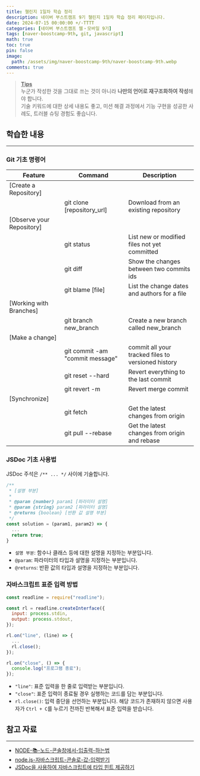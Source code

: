 ```yaml
---
title: 챌린지 1일차 학습 정리
description: 네이버 부스트캠프 9기 챌린지 1일차 학습 정리 페이지입니다.
date: 2024-07-15 00:00:00 +/-TTTT
categories: [네이버 부스트캠프 웹・모바일 9기]
tags: [naver-boostcamp-9th, git, javascript]
math: true
toc: true
pin: false
image:
  path: /assets/img/naver-boostcamp-9th/naver-boostcamp-9th.webp
comments: true
---
```


<blockquote class="prompt-tip"><p><strong><u>Tips</u></strong> <br />
누군가 작성한 것을 그대로 쓰는 것이 아니라 <b>나만의 언어로 재구조화하여 작성</b>해야 합니다. <br />
기술 키워드에 대한 상세 내용도 좋고, 미션 해결 과정에서 기능 구현을 성공한 사례도, 트러블 슈팅 경험도 좋습니다.</p></blockquote>

## 학습한 내용

<hr />

### Git 기초 명령어

| Feature                   | Command                            | Description                                        |
| ------------------------- | ---------------------------------- | -------------------------------------------------- |
| [Create a Repository]     |                                    |                                                    |
|                           | git clone [repository_url]         | Download from an existing repository               |
| [Observe your Repository] |                                    |                                                    |
|                           | git status                         | List new or modified files not yet committed       |
|                           | git diff <commit-ish> <commit-ish> | Show the changes between two commits ids           |
|                           | git blame [file]                   | List the change dates and authors for a file       |
| [Working with Branches]   |                                    |                                                    |
|                           | git branch new_branch              | Create a new branch called new_branch              |
| [Make a change]           |                                    |                                                    |
|                           | git commit -am "commit message"    | commit all your tracked files to versioned history |
|                           | git reset --hard                   | Revert everything to the last commit               |
|                           | git revert -m <commit-ish>         | Revert merge commit                                |
| [Synchronize]             |                                    |                                                    |
|                           | git fetch                          | Get the latest changes from origin                 |
|                           | git pull --rebase                  | Get the latest changes from origin and rebase      |

### JSDoc 기초 사용법

JSDoc 주석은 `/** ... */` 사이에 기술합니다.

```javascript
/**
 * [설명 부분]
 *
 * @param {number} param1 [파라미터 설명]
 * @param {string} param2 [파라미터 설명]
 * @returns {boolean} [반환 값 설명 부분]
 */
const solution = (param1, param2) => {
  ...
  return true;
}
```

- `설명 부분`: 함수나 클래스 등에 대한 설명을 지정하는 부분입니다.
- `@param`: 파라미터의 타입과 설명을 지정하는 부분입니다.
- `@returns`: 반환 값의 타입과 설명을 지정하는 부분입니다.

### 자바스크립트 표준 입력 방법

```javascript
const readline = require("readline");

const rl = readline.createInterface({
  input: process.stdin,
  output: process.stdout,
});

rl.on("line", (line) => {
  ...
  rl.close();
});

rl.on("close", () => {
  console.log("프로그램 종료");
});
```

- `"line"`: 표준 입력을 한 줄로 입력받는 부분입니다.
- `"close"`: 표준 입력이 종료될 경우 실행하는 코드를 담는 부분입니다.
- `rl.close()`: 입력 중단을 선언하는 부분입니다. 해당 코드가 존재하지 않으면 사용자가 `Ctrl + C`를 누르기 전까진 반복해서 표준 입력을 받습니다.

## 참고 자료

<hr />

- <a href="https://inpa.tistory.com/entry/NODE-%F0%9F%93%9A-%EB%85%B8%EB%93%9C-%EC%BD%98%EC%86%94%EC%B0%BD%EC%97%90%EC%84%9C-%EC%9E%85%EC%B6%9C%EB%A0%A5-%ED%95%98%EB%8A%94%EB%B2%95" target="_blank">NODE-📚-노드-콘솔창에서-입출력-하는법</a>
- <a href="https://velog.io/@zaman17/node.js-%EC%9E%90%EB%B0%94%EC%8A%A4%ED%81%AC%EB%A6%BD%ED%8A%B8-%EC%BD%98%EC%86%94%EB%A1%9C-%EA%B0%92-%EC%9E%85%EB%A0%A5%EB%B0%9B%EA%B8%B0" target="_blank">node.js-자바스크립트-콘솔로-값-입력받기</a>
- <a href="https://poiemaweb.com/jsdoc-type-hint" target="_blank">JSDoc을 사용하여 자바스크립트에 타입 힌트 제공하기</a>
